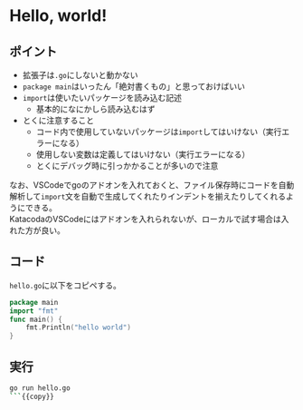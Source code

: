 # Hello, world!

## ポイント

* 拡張子は`.go`にしないと動かない
* `package main`はいったん「絶対書くもの」と思っておけばいい
* `import`は使いたいパッケージを読み込む記述
    * 基本的になにかしら読み込むはず
* とくに注意すること
    * コード内で使用していないパッケージは`import`してはいけない（実行エラーになる）
    * 使用しない変数は定義してはいけない（実行エラーになる）
    * とくにデバッグ時に引っかかることが多いので注意

なお、VSCodeでgoのアドオンを入れておくと、ファイル保存時にコードを自動解析して`import`文を自動で生成してくれたりインデントを揃えたりしてくれるようにできる。  
KatacodaのVSCodeにはアドオンを入れられないが、ローカルで試す場合は入れた方が良い。

## コード

`hello.go`に以下をコピペする。

```go
package main
import "fmt"
func main() {
    fmt.Println("hello world")
}
```

## 実行

```bash
go run hello.go
```{{copy}}
